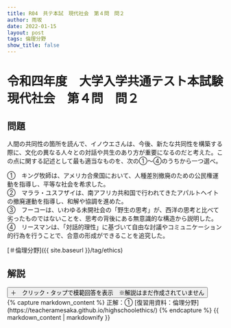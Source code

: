 ```yaml
---
title: R04　共テ本試　現代社会　第４問　問２
author: 雨坂
date: 2022-01-15
layout: post
tags: 倫理分野
show_title: false
---
```

  
# 令和四年度　大学入学共通テスト本試験　現代社会　第４問　問２  
  
## 問題  
人間の共同性の箇所を読んで、イノウエさんは、今後、新たな共同性を構築する際に、文化の異なる人々との対話や共生のあり方が重要になるのだと考えた。この点に関する記述として最も適当なものを、次の①〜④のうちから一つ選べ。  
  
①　キング牧師は、アメリカ合衆国において、人種差別撤廃のための公民権運動を指導し、平等な社会を希求した。  
②　マララ・ユスフザイは、南アフリカ共和国で行われてきたアパルトヘイトの撤廃運動を指導し、和解や協調を進めた。  
③　フーコーは、いわゆる未開社会の「野生の思考」が、西洋の思考と比べて劣ったものではないことを、思考の背後にある無意識的な構造から説明した。  
④　リースマンは、「対話的理性」に基づいて自由な討議やコミュニケーション的行為を行うことで、合意の形成ができることを追究した。  
  
[＃倫理分野]({{ site.baseurl }}/tag/ethics)  
  
## 解説  
<div class="collapsible">
  <button class="collapsible-button">＋　クリック・タップで模範回答を表示　※解説はまだ作成されていません</button>
  <div class="collapsible-content">
    {% capture markdown_content %}
正解：①  
[復習用資料：倫理分野](https://teacheramesaka.github.io/highschoolethics/)  
    {% endcapture %}
    {{ markdown_content | markdownify }}
  </div>
</div>